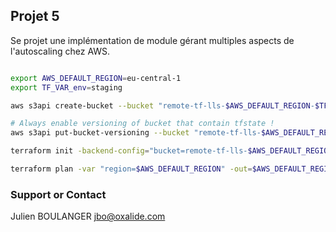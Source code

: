 ## Projet 5

Se projet une implémentation de module gérant multiples aspects de l'autoscaling chez AWS.


```bash

export AWS_DEFAULT_REGION=eu-central-1
export TF_VAR_env=staging

aws s3api create-bucket --bucket "remote-tf-lls-$AWS_DEFAULT_REGION-$TF_VAR_env" --region ${AWS_DEFAULT_REGION} --create-bucket-configuration LocationConstraint=${AWS_DEFAULT_REGION}

# Always enable versioning of bucket that contain tfstate !
aws s3api put-bucket-versioning --bucket "remote-tf-lls-$AWS_DEFAULT_REGION-$TF_VAR_env" --versioning-configuration Status=Enabled

terraform init -backend-config="bucket=remote-tf-lls-$AWS_DEFAULT_REGION-$TF_VAR_env" -backend-config="key=terraform.tfstate" -backend-config="region=$AWS_DEFAULT_REGION" -backend=true -input=false

terraform plan -var "region=$AWS_DEFAULT_REGION" -out=$AWS_DEFAULT_REGION-$ACCOUNT_ID.plan
```

### Support or Contact

Julien BOULANGER jbo@oxalide.com
